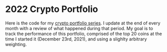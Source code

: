 # 2022 Crypto Portfolio

Here is the code for my [crypto portfolio series](https://andresberejnoi.com/category/investing/crypto/2022-crypto-portfolio/). I update at the end of every month with a review of what happened during that period. My goal is to track the performance of this portfolio, comprised of the top 20 coins at the time I started it (December 23rd, 2021), and using a slighlty arbitrary weighting.
